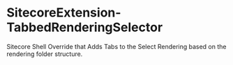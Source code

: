 SitecoreExtension-TabbedRenderingSelector
=========================================

Sitecore Shell Override that Adds Tabs to the Select Rendering based on the rendering folder structure.